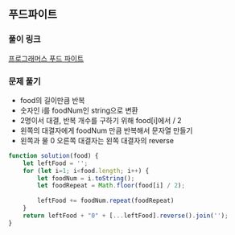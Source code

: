 ## 푸드파이트

### 풀이 링크

[프로그래머스 푸드 파이트](https://school.programmers.co.kr/learn/courses/30/lessons/134240)

### 문제 풀기

- food의 길이만큼 반복
- 숫자인 i를 foodNum인 string으로 변환
- 2명이서 대결, 반복 개수를 구하기 위해 food[i]에서 / 2
- 왼쪽의 대결자에게 foodNum 만큼 반복해서 문자열 만들기
- 왼쪽과 물 0 오른쪽 대결자는 왼쪽 대결자의 reverse

```javascript
function solution(food) {
    let leftFood = '';
    for (let i=1; i<food.length; i++) {
        let foodNum = i.toString();
        let foodRepeat = Math.floor(food[i] / 2);
        
        leftFood += foodNum.repeat(foodRepeat) 
    }
    return leftFood + "0" + [...leftFood].reverse().join('');
}
```
